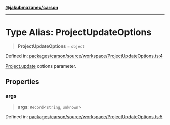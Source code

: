[**@jakubmazanec/carson**](../README.md)

---

# Type Alias: ProjectUpdateOptions

> **ProjectUpdateOptions** = `object`

Defined in:
[packages/carson/source/workspace/ProjectUpdateOptions.ts:4](https://github.com/jakubmazanec/tools/blob/acfa246dbb1035f65efb7fa114167a3cbefca108/packages/carson/source/workspace/ProjectUpdateOptions.ts#L4)

[Project.update](../classes/Project.md#update) options parameter.

## Properties

### args

> **args**: `Record`\<`string`, `unknown`\>

Defined in:
[packages/carson/source/workspace/ProjectUpdateOptions.ts:5](https://github.com/jakubmazanec/tools/blob/acfa246dbb1035f65efb7fa114167a3cbefca108/packages/carson/source/workspace/ProjectUpdateOptions.ts#L5)
